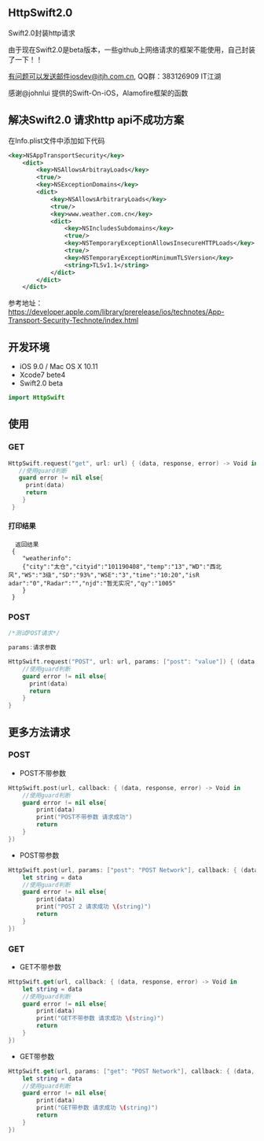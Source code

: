 ## HttpSwift2.0

Swift2.0封装http请求

由于现在Swift2.0是beta版本，一些github上网络请求的框架不能使用，自己封装了一下！！

有问题可以发送邮件iosdev@itjh.com.cn, QQ群：383126909 IT江湖

感谢@johnlui 提供的Swift-On-iOS，Alamofire框架的函数

## 解决Swift2.0 请求http api不成功方案

在Info.plist文件中添加如下代码

```xml
<key>NSAppTransportSecurity</key>
	<dict>
		<key>NSAllowsArbitrayLoads</key>
		<true/>
		<key>NSExceptionDomains</key>
		<dict>
			<key>NSAllowsArbitraryLoads</key>
			<true/>
			<key>www.weather.com.cn</key>
			<dict>
				<key>NSIncludesSubdomains</key>
				<true/>
				<key>NSTemporaryExceptionAllowsInsecureHTTPLoads</key>
				<true/>
				<key>NSTemporaryExceptionMinimumTLSVersion</key>
				<string>TLSv1.1</string>
			</dict>
		</dict>
	</dict>
```
参考地址：https://developer.apple.com/library/prerelease/ios/technotes/App-Transport-Security-Technote/index.html 


## 开发环境
- iOS 9.0 / Mac OS X 10.11
- Xcode7 bete4 
- Swift2.0 beta

```swift
import HttpSwift
```

## 使用

### GET

```swift
HttpSwift.request("get", url: url) { (data, response, error) -> Void in
   //使用guard判断
   guard error != nil else{
     print(data)
     return
    }
 }
```
#### 打印结果
```shell
  返回结果
 {
    "weatherinfo":
    {"city":"太仓","cityid":"101190408","temp":"13","WD":"西北风","WS":"3级","SD":"93%","WSE":"3","time":"10:20","isR        adar":"0","Radar":"","njd":"暂无实况","qy":"1005"
    }
 }
```
### POST

```swift
/*测试POST请求*/ 

params:请求参数 

HttpSwift.request("POST", url: url, params: ["post": "value"]) { (data, response, error) -> Void in
    //使用guard判断
    guard error != nil else{
      print(data) 
      return
    }
}
```
## 更多方法请求

### POST

- POST不带参数
```swift
HttpSwift.post(url, callback: { (data, response, error) -> Void in
    //使用guard判断
    guard error != nil else{
        print(data)
        print("POST不带参数 请求成功")
        return
    }
})
```
- POST带参数
```swift
HttpSwift.post(url, params: ["post": "POST Network"], callback: { (data, response, error) -> Void in
    let string = data
    //使用guard判断
    guard error != nil else{
        print(data)
        print("POST 2 请求成功 \(string)")
        return
    }
})
```
### GET
- GET不带参数
```swift
HttpSwift.get(url, callback: { (data, response, error) -> Void in
    let string = data
    //使用guard判断
    guard error != nil else{
        print(data)
        print("GET不带参数 请求成功 \(string)")
        return
    }
})
```
- GET带参数
```swift
HttpSwift.get(url, params: ["get": "POST Network"], callback: { (data, response, error) -> Void in
    let string = data
    //使用guard判断
    guard error != nil else{
        print(data)
        print("GET带参数 请求成功 \(string)")
        return
    }
})
```
